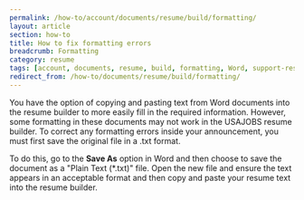 ```yaml
---
permalink: /how-to/account/documents/resume/build/formatting/
layout: article
section: how-to
title: How to fix formatting errors
breadcrumb: Formatting
category: resume
tags: [account, documents, resume, build, formatting, Word, support-resume]
redirect_from: /how-to/documents/resume/build/formatting/
---
```


You have the option of copying and pasting text from Word documents into the resume builder to more easily fill in the required information. However, some formatting in these documents may not work in the USAJOBS resume builder. To correct any formatting errors inside your announcement, you must first save the original file in a .txt format.

To do this, go to the **Save As** option in Word and then choose to save the document as a "Plain Text (*.txt)" file. Open the new file and ensure the text appears in an acceptable format and then copy and paste your resume text into the resume builder.
